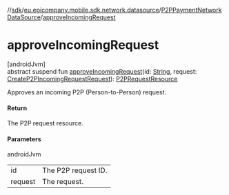 //[sdk](../../../index.md)/[eu.epicompany.mobile.sdk.network.datasource](../index.md)/[P2PPaymentNetworkDataSource](index.md)/[approveIncomingRequest](approve-incoming-request.md)

# approveIncomingRequest

[androidJvm]\
abstract suspend fun [approveIncomingRequest](approve-incoming-request.md)(id: [String](https://kotlinlang.org/api/latest/jvm/stdlib/kotlin/-string/index.html), request: [CreateP2PIncomingRequestRequest](../../eu.epicompany.mobile.sdk.network.model.p2ppayment/-create-p2-p-incoming-request-request/index.md)): [P2PRequestResource](../../eu.epicompany.mobile.sdk.network.model.p2ppayment/-p2-p-request-resource/index.md)

Approves an incoming P2P (Person-to-Person) request.

#### Return

The P2P request resource.

#### Parameters

androidJvm

| | |
|---|---|
| id | The P2P request ID. |
| request | The request. |
